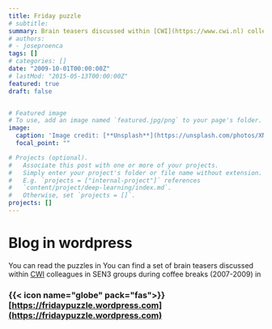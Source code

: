 ```yaml
---
title: Friday puzzle 
# subtitle: 
summary: Brain teasers discussed within [CWI](https://www.cwi.nl) colleagues in SEN3 groups during coffee breaks (2007-2009)
# authors:
# - joseproenca
tags: []
# categories: []
date: "2009-10-01T00:00:00Z"
# lastMod: "2015-05-13T00:00:00Z"
featured: true
draft: false


# Featured image
# To use, add an image named `featured.jpg/png` to your page's folder. 
image:
  caption: 'Image credit: [**Unsplash**](https://unsplash.com/photos/XN4T2PVUUgk)'
  focal_point: ""

# Projects (optional).
#   Associate this post with one or more of your projects.
#   Simply enter your project's folder or file name without extension.
#   E.g. `projects = ["internal-project"]` references 
#   `content/project/deep-learning/index.md`.
#   Otherwise, set `projects = []`.
projects: []
---
```


# Blog in wordpress

You can read the puzzles in 
You can find a set of brain teasers discussed within [CWI](https://www.cwi.nl) colleagues in SEN3 groups during coffee breaks (2007-2009) in

### {{< icon name="globe" pack="fas">}}[https://fridaypuzzle.wordpress.com](https://fridaypuzzle.wordpress.com)
